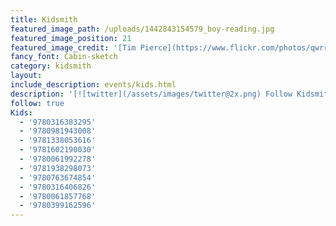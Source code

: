 ```yaml
---
title: Kidsmith
featured_image_path: /uploads/1442843154579_boy-reading.jpg
featured_image_position: 21
featured_image_credit: '[Tim Pierce](https://www.flickr.com/photos/qwrrty/)'
fancy_font: Cabin-sketch
category: kidsmith
layout:
include_description: events/kids.html
description: '[![twitter](/assets/images/twitter@2x.png) Follow Kidsmith on Twitter](https://twitter.com/kidsmithbooks)'
follow: true
Kids:
  - '9780316383295'
  - '9780981943008'
  - '9781338053616'
  - '9781602190030'
  - '9780061992278'
  - '9781938298073'
  - '9780763674854'
  - '9780316406826'
  - '9780061857768'
  - '9780399162596'
---
```



